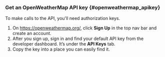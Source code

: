### Get an OpenWeatherMap API key {#openweathermap_apikey}

To make calls to the API, you'll need authorization keys.


1.  On https://openweathermap.org/, click **Sign Up** in the top nav bar and create an account.
2.  After you sign up, sign in and find your default API key from the developer dashboard. It’s under the **API Keys** tab.
3.  Copy the key into a place you can easily find it.
